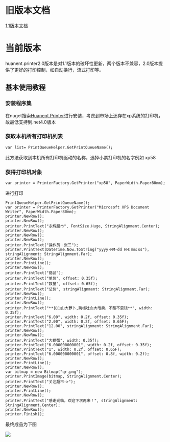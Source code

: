 # 旧版本文档
[1.1版本文档](https://github.com/huanent/Huanent.Printer/blob/master/docs/1.1.md)

# 当前版本

huanent.printer2.0版本是对1.1版本的破坏性更新，两个版本不兼容，2.0版本提供了更好的打印控制，如自动换行，流式打印等。
## 基本使用教程

### 安装程序集
在nuget搜索[Huanent.Printer](https://www.nuget.org/packages/Huanent.Printer/)进行安装，考虑到市场上还存在xp系统的打印机，故最低支持到.net4.0版本
### 获取本机所有打印机列表
```
var list= PrintQueueHelper.GetPrintQueueName();
```
此方法获取到本机所有打印机驱动的名称，选择小票打印机的名字例如 xp58
### 获得打印机对象
```
var printer = PrinterFactory.GetPrinter("xp58", PaperWidth.Paper80mm);
```
进行打印
```
PrintQueueHelper.GetPrintQueueName();
var printer = PrinterFactory.GetPrinter("Microsoft XPS Document Writer", PaperWidth.Paper80mm);
printer.NewRow();
printer.NewRow();
printer.PrintText("永辉超市", FontSize.Huge, StringAlignment.Center);
printer.NewRow();
printer.NewRow();
printer.NewRow();
printer.PrintText("操作员：张三");
printer.PrintText(DateTime.Now.ToString("yyyy-MM-dd HH:mm:ss"), stringAlignment: StringAlignment.Far);
printer.NewRow();
printer.PrintLine();
printer.NewRow();
printer.PrintText("商品");
printer.PrintText("单价", offset: 0.35f);
printer.PrintText("数量", offset: 0.65f);
printer.PrintText("总价", stringAlignment: StringAlignment.Far);
printer.NewRow();
printer.PrintLine();
printer.NewRow();
printer.PrintText("**长白山大萝卜,跳楼吐血大甩卖，不甜不要钱**", width: 0.35f);
printer.PrintText("6.00", width: 0.2f, offset: 0.35f);
printer.PrintText("2.00", width: 0.2f, offset: 0.65F);
printer.PrintText("12.00", stringAlignment: StringAlignment.Far);
printer.NewRow();
printer.NewRow();
printer.PrintText("大螃蟹", width: 0.35f);
printer.PrintText("6.000000000001", width: 0.2f, offset: 0.35f);
printer.PrintText("1", width: 0.2f, offset: 0.65F);
printer.PrintText("6.000000000001", offset: 0.8f, width: 0.2f);
printer.NewRow();
printer.PrintLine();
printer.NewRow();
var bitmap = new Bitmap("qr.png");
printer.PrintImage(bitmap, StringAlignment.Center);
printer.PrintText("关注超市->");
printer.NewRow();
printer.PrintLine();
printer.NewRow();
printer.PrintText("感谢光临，欢迎下次再来！", stringAlignment: StringAlignment.Center);
printer.NewRow();
printer.Finish();

```
最终成品为下图

![](https://github.com/huanent/Huanent.Printer/blob/master/docs/img/bill.png)

